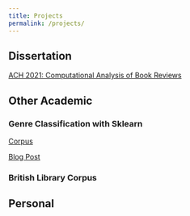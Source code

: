 ```yaml
---
title: Projects
permalink: /projects/
---
```


## Dissertation
[ACH 2021: Computational Analysis of Book Reviews](/academic/dissertation/ach-2021-presentation/)

## Other Academic

### Genre Classification with Sklearn
[Corpus](https://textual-optics-lab.uchicago.edu/us_novel_corpus)

[Blog Post](https://textual-optics-lab.blogspot.com/2020/07/machine-learning-for-genre.html)

### British Library Corpus


## Personal
